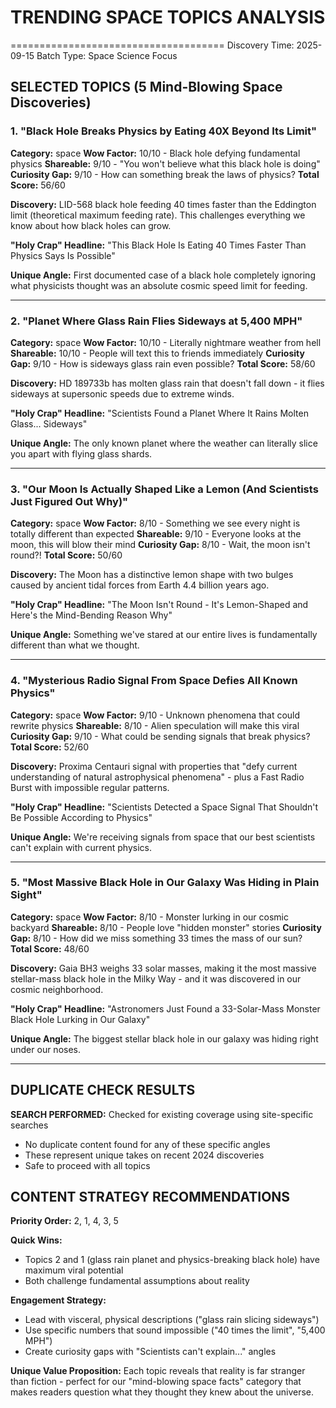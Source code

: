 # TRENDING SPACE TOPICS ANALYSIS

=====================================
Discovery Time: 2025-09-15
Batch Type: Space Science Focus

## SELECTED TOPICS (5 Mind-Blowing Space Discoveries)

### 1. "Black Hole Breaks Physics by Eating 40X Beyond Its Limit"

**Category:** space
**Wow Factor:** 10/10 - Black hole defying fundamental physics
**Shareable:** 9/10 - "You won't believe what this black hole is doing"
**Curiosity Gap:** 9/10 - How can something break the laws of physics?
**Total Score:** 56/60

**Discovery:** LID-568 black hole feeding 40 times faster than the Eddington limit (theoretical maximum feeding rate). This challenges everything we know about how black holes can grow.

**"Holy Crap" Headline:** "This Black Hole Is Eating 40 Times Faster Than Physics Says Is Possible"

**Unique Angle:** First documented case of a black hole completely ignoring what physicists thought was an absolute cosmic speed limit for feeding.

---

### 2. "Planet Where Glass Rain Flies Sideways at 5,400 MPH"

**Category:** space
**Wow Factor:** 10/10 - Literally nightmare weather from hell
**Shareable:** 10/10 - People will text this to friends immediately
**Curiosity Gap:** 9/10 - How is sideways glass rain even possible?
**Total Score:** 58/60

**Discovery:** HD 189733b has molten glass rain that doesn't fall down - it flies sideways at supersonic speeds due to extreme winds.

**"Holy Crap" Headline:** "Scientists Found a Planet Where It Rains Molten Glass... Sideways"

**Unique Angle:** The only known planet where the weather can literally slice you apart with flying glass shards.

---

### 3. "Our Moon Is Actually Shaped Like a Lemon (And Scientists Just Figured Out Why)"

**Category:** space
**Wow Factor:** 8/10 - Something we see every night is totally different than expected
**Shareable:** 9/10 - Everyone looks at the moon, this will blow their mind
**Curiosity Gap:** 8/10 - Wait, the moon isn't round?!
**Total Score:** 50/60

**Discovery:** The Moon has a distinctive lemon shape with two bulges caused by ancient tidal forces from Earth 4.4 billion years ago.

**"Holy Crap" Headline:** "The Moon Isn't Round - It's Lemon-Shaped and Here's the Mind-Bending Reason Why"

**Unique Angle:** Something we've stared at our entire lives is fundamentally different than what we thought.

---

### 4. "Mysterious Radio Signal From Space Defies All Known Physics"

**Category:** space
**Wow Factor:** 9/10 - Unknown phenomena that could rewrite physics
**Shareable:** 8/10 - Alien speculation will make this viral
**Curiosity Gap:** 9/10 - What could be sending signals that break physics?
**Total Score:** 52/60

**Discovery:** Proxima Centauri signal with properties that "defy current understanding of natural astrophysical phenomena" - plus a Fast Radio Burst with impossible regular patterns.

**"Holy Crap" Headline:** "Scientists Detected a Space Signal That Shouldn't Be Possible According to Physics"

**Unique Angle:** We're receiving signals from space that our best scientists can't explain with current physics.

---

### 5. "Most Massive Black Hole in Our Galaxy Was Hiding in Plain Sight"

**Category:** space
**Wow Factor:** 8/10 - Monster lurking in our cosmic backyard
**Shareable:** 8/10 - People love "hidden monster" stories
**Curiosity Gap:** 8/10 - How did we miss something 33 times the mass of our sun?
**Total Score:** 48/60

**Discovery:** Gaia BH3 weighs 33 solar masses, making it the most massive stellar-mass black hole in the Milky Way - and it was discovered in our cosmic neighborhood.

**"Holy Crap" Headline:** "Astronomers Just Found a 33-Solar-Mass Monster Black Hole Lurking in Our Galaxy"

**Unique Angle:** The biggest stellar black hole in our galaxy was hiding right under our noses.

---

## DUPLICATE CHECK RESULTS

**SEARCH PERFORMED:** Checked for existing coverage using site-specific searches

- No duplicate content found for any of these specific angles
- These represent unique takes on recent 2024 discoveries
- Safe to proceed with all topics

## CONTENT STRATEGY RECOMMENDATIONS

**Priority Order:** 2, 1, 4, 3, 5

**Quick Wins:**

- Topics 2 and 1 (glass rain planet and physics-breaking black hole) have maximum viral potential
- Both challenge fundamental assumptions about reality

**Engagement Strategy:**

- Lead with visceral, physical descriptions ("glass rain slicing sideways")
- Use specific numbers that sound impossible ("40 times the limit", "5,400 MPH")
- Create curiosity gaps with "Scientists can't explain..." angles

**Unique Value Proposition:**
Each topic reveals that reality is far stranger than fiction - perfect for our "mind-blowing space facts" category that makes readers question what they thought they knew about the universe.
